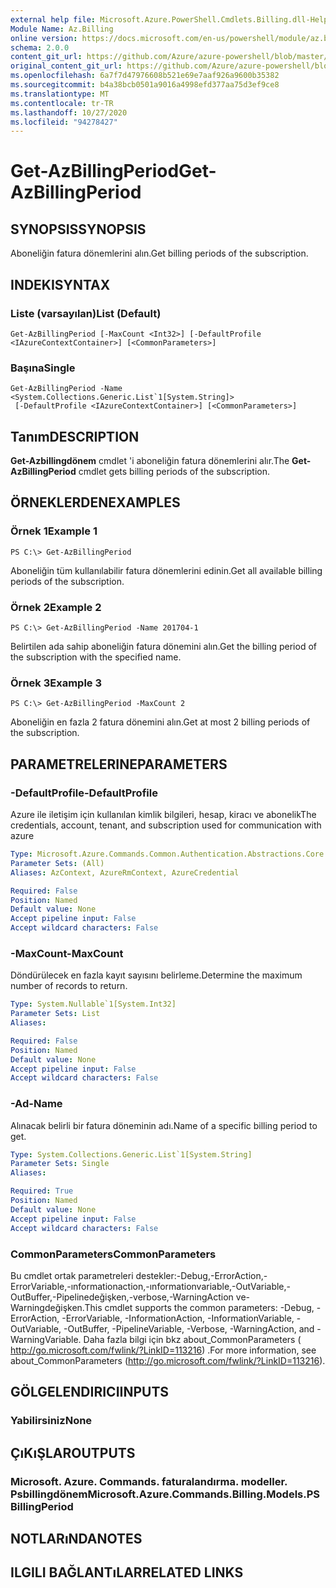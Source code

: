 ```yaml
---
external help file: Microsoft.Azure.PowerShell.Cmdlets.Billing.dll-Help.xml
Module Name: Az.Billing
online version: https://docs.microsoft.com/en-us/powershell/module/az.billing/get-azbillingperiod
schema: 2.0.0
content_git_url: https://github.com/Azure/azure-powershell/blob/master/src/Billing/Billing/help/Get-AzBillingPeriod.md
original_content_git_url: https://github.com/Azure/azure-powershell/blob/master/src/Billing/Billing/help/Get-AzBillingPeriod.md
ms.openlocfilehash: 6a7f7d47976608b521e69e7aaf926a9600b35382
ms.sourcegitcommit: b4a38bcb0501a9016a4998efd377aa75d3ef9ce8
ms.translationtype: MT
ms.contentlocale: tr-TR
ms.lasthandoff: 10/27/2020
ms.locfileid: "94278427"
---
```

# <span data-ttu-id="c4c94-101">Get-AzBillingPeriod</span><span class="sxs-lookup"><span data-stu-id="c4c94-101">Get-AzBillingPeriod</span></span>

## <span data-ttu-id="c4c94-102">SYNOPSIS</span><span class="sxs-lookup"><span data-stu-id="c4c94-102">SYNOPSIS</span></span>
<span data-ttu-id="c4c94-103">Aboneliğin fatura dönemlerini alın.</span><span class="sxs-lookup"><span data-stu-id="c4c94-103">Get billing periods of the subscription.</span></span>

## <span data-ttu-id="c4c94-104">INDEKI</span><span class="sxs-lookup"><span data-stu-id="c4c94-104">SYNTAX</span></span>

### <span data-ttu-id="c4c94-105">Liste (varsayılan)</span><span class="sxs-lookup"><span data-stu-id="c4c94-105">List (Default)</span></span>
```
Get-AzBillingPeriod [-MaxCount <Int32>] [-DefaultProfile <IAzureContextContainer>] [<CommonParameters>]
```

### <span data-ttu-id="c4c94-106">Başına</span><span class="sxs-lookup"><span data-stu-id="c4c94-106">Single</span></span>
```
Get-AzBillingPeriod -Name <System.Collections.Generic.List`1[System.String]>
 [-DefaultProfile <IAzureContextContainer>] [<CommonParameters>]
```

## <span data-ttu-id="c4c94-107">Tanım</span><span class="sxs-lookup"><span data-stu-id="c4c94-107">DESCRIPTION</span></span>
<span data-ttu-id="c4c94-108">**Get-Azbillingdönem** cmdlet 'i aboneliğin fatura dönemlerini alır.</span><span class="sxs-lookup"><span data-stu-id="c4c94-108">The **Get-AzBillingPeriod** cmdlet gets billing periods of the subscription.</span></span>

## <span data-ttu-id="c4c94-109">ÖRNEKLERDEN</span><span class="sxs-lookup"><span data-stu-id="c4c94-109">EXAMPLES</span></span>

### <span data-ttu-id="c4c94-110">Örnek 1</span><span class="sxs-lookup"><span data-stu-id="c4c94-110">Example 1</span></span>
```
PS C:\> Get-AzBillingPeriod
```

<span data-ttu-id="c4c94-111">Aboneliğin tüm kullanılabilir fatura dönemlerini edinin.</span><span class="sxs-lookup"><span data-stu-id="c4c94-111">Get all available billing periods of the subscription.</span></span>

### <span data-ttu-id="c4c94-112">Örnek 2</span><span class="sxs-lookup"><span data-stu-id="c4c94-112">Example 2</span></span>
```
PS C:\> Get-AzBillingPeriod -Name 201704-1
```

<span data-ttu-id="c4c94-113">Belirtilen ada sahip aboneliğin fatura dönemini alın.</span><span class="sxs-lookup"><span data-stu-id="c4c94-113">Get the billing period of the subscription with the specified name.</span></span>

### <span data-ttu-id="c4c94-114">Örnek 3</span><span class="sxs-lookup"><span data-stu-id="c4c94-114">Example 3</span></span>
```
PS C:\> Get-AzBillingPeriod -MaxCount 2
```

<span data-ttu-id="c4c94-115">Aboneliğin en fazla 2 fatura dönemini alın.</span><span class="sxs-lookup"><span data-stu-id="c4c94-115">Get at most 2 billing periods of the subscription.</span></span>

## <span data-ttu-id="c4c94-116">PARAMETRELERINE</span><span class="sxs-lookup"><span data-stu-id="c4c94-116">PARAMETERS</span></span>

### <span data-ttu-id="c4c94-117">-DefaultProfile</span><span class="sxs-lookup"><span data-stu-id="c4c94-117">-DefaultProfile</span></span>
<span data-ttu-id="c4c94-118">Azure ile iletişim için kullanılan kimlik bilgileri, hesap, kiracı ve abonelik</span><span class="sxs-lookup"><span data-stu-id="c4c94-118">The credentials, account, tenant, and subscription used for communication with azure</span></span>

```yaml
Type: Microsoft.Azure.Commands.Common.Authentication.Abstractions.Core.IAzureContextContainer
Parameter Sets: (All)
Aliases: AzContext, AzureRmContext, AzureCredential

Required: False
Position: Named
Default value: None
Accept pipeline input: False
Accept wildcard characters: False
```

### <span data-ttu-id="c4c94-119">-MaxCount</span><span class="sxs-lookup"><span data-stu-id="c4c94-119">-MaxCount</span></span>
<span data-ttu-id="c4c94-120">Döndürülecek en fazla kayıt sayısını belirleme.</span><span class="sxs-lookup"><span data-stu-id="c4c94-120">Determine the maximum number of records to return.</span></span>

```yaml
Type: System.Nullable`1[System.Int32]
Parameter Sets: List
Aliases:

Required: False
Position: Named
Default value: None
Accept pipeline input: False
Accept wildcard characters: False
```

### <span data-ttu-id="c4c94-121">-Ad</span><span class="sxs-lookup"><span data-stu-id="c4c94-121">-Name</span></span>
<span data-ttu-id="c4c94-122">Alınacak belirli bir fatura döneminin adı.</span><span class="sxs-lookup"><span data-stu-id="c4c94-122">Name of a specific billing period to get.</span></span>

```yaml
Type: System.Collections.Generic.List`1[System.String]
Parameter Sets: Single
Aliases:

Required: True
Position: Named
Default value: None
Accept pipeline input: False
Accept wildcard characters: False
```

### <span data-ttu-id="c4c94-123">CommonParameters</span><span class="sxs-lookup"><span data-stu-id="c4c94-123">CommonParameters</span></span>
<span data-ttu-id="c4c94-124">Bu cmdlet ortak parametreleri destekler:-Debug,-ErrorAction,-ErrorVariable,-ınformationaction,-ınformationvariable,-OutVariable,-OutBuffer,-Pipelinedeğişken,-verbose,-WarningAction ve-Warningdeğişken.</span><span class="sxs-lookup"><span data-stu-id="c4c94-124">This cmdlet supports the common parameters: -Debug, -ErrorAction, -ErrorVariable, -InformationAction, -InformationVariable, -OutVariable, -OutBuffer, -PipelineVariable, -Verbose, -WarningAction, and -WarningVariable.</span></span> <span data-ttu-id="c4c94-125">Daha fazla bilgi için bkz about_CommonParameters ( http://go.microsoft.com/fwlink/?LinkID=113216) .</span><span class="sxs-lookup"><span data-stu-id="c4c94-125">For more information, see about_CommonParameters (http://go.microsoft.com/fwlink/?LinkID=113216).</span></span>

## <span data-ttu-id="c4c94-126">GÖLGELENDIRICI</span><span class="sxs-lookup"><span data-stu-id="c4c94-126">INPUTS</span></span>

### <span data-ttu-id="c4c94-127">Yabilirsiniz</span><span class="sxs-lookup"><span data-stu-id="c4c94-127">None</span></span>

## <span data-ttu-id="c4c94-128">ÇıKıŞLAR</span><span class="sxs-lookup"><span data-stu-id="c4c94-128">OUTPUTS</span></span>

### <span data-ttu-id="c4c94-129">Microsoft. Azure. Commands. faturalandırma. modeller. Psbillingdönem</span><span class="sxs-lookup"><span data-stu-id="c4c94-129">Microsoft.Azure.Commands.Billing.Models.PSBillingPeriod</span></span>

## <span data-ttu-id="c4c94-130">NOTLARıNDA</span><span class="sxs-lookup"><span data-stu-id="c4c94-130">NOTES</span></span>

## <span data-ttu-id="c4c94-131">ILGILI BAĞLANTıLAR</span><span class="sxs-lookup"><span data-stu-id="c4c94-131">RELATED LINKS</span></span>
